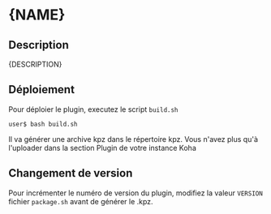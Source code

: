 # {NAME}
## Description
{DESCRIPTION}
## Déploiement
Pour déploier le plugin, executez le script `build.sh`
```
user$ bash build.sh
```
Il va générer une archive kpz dans le répertoire kpz. Vous n'avez plus qu'à l'uploader dans la section Plugin de votre instance Koha
## Changement de version
Pour incrémenter le numéro de version du plugin, modifiez la valeur `VERSION` fichier `package.sh` avant de générer le .kpz.
